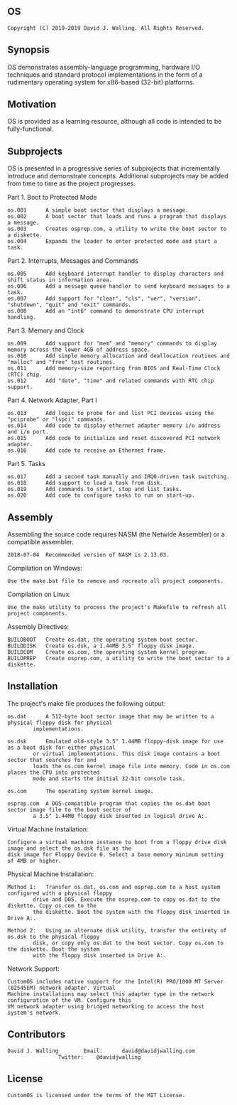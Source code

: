 ## OS

	Copyright (C) 2010-2019 David J. Walling. All Rights Reserved.

## Synopsis

OS demonstrates assembly-language programming, hardware I/O techniques and standard protocol
implementations in the form of a rudimentary operating system for x86-based (32-bit) platforms.

## Motivation

OS is provided as a learning resource, although all code is intended to be fully-functional.

## Subprojects

OS is presented in a progressive series of subprojects that incrementally introduce and demonstrate
concepts. Additional subprojects may be added from time to time as the project progresses.

Part 1.			Boot to Protected Mode

	os.001		A simple boot sector that displays a message.
	os.002		A boot sector that loads and runs a program that displays a message.
	os.003		Creates osprep.com, a utility to write the boot sector to a diskette.
	os.004		Expands the loader to enter protected mode and start a task.

Part 2.			Interrupts, Messages and Commands

	os.005		Add keyboard interrupt handler to display characters and shift status in information area.
	os.006		Add a message queue handler to send keyboard messages to a task.
	os.007		Add support for "clear", "cls", "ver", "version", "shutdown", "quit" and "exit" commands.
	os.008		Add an "int6" command to demonstrate CPU interrupt handling.

Part 3.			Memory and Clock

	os.009		Add support for "mem" and "memory" commands to display memory across the lower 4GB of address space.
	os.010		Add simple memory allocation and deallocation routines and "malloc" and "free" test routines.
	os.011		Add memory-size reporting from BIOS and Real-Time Clock (RTC) chip.
	os.012		Add "date", "time" and related commands with RTC chip support.

Part 4.			Network Adapter, Part I

	os.013		Add logic to probe for and list PCI devices using the "pciprobe" or "lspci" commands.
	os.014		Add code to display ethernet adapter memory i/o address and i/o port.
	os.015		Add code to initialize and reset discovered PCI network adapter.
	os.016		Add code to receive an Ethernet frame.

Part 5.			Tasks

	os.017		Add a second task manually and IRQ0-driven task switching.
	os.018		Add support to load a task from disk.
	os.019		Add commands to start, stop and list tasks.
	os.020		Add code to configure tasks to run on start-up.

## Assembly

Assembling the source code requires NASM (the Netwide Assembler) or a compatible assembler.

	2018-07-04	Recommended version of NASM is 2.13.03.

Compilation on Windows:

	Use the make.bat file to remove and recreate all project components.

Compilation on Linux:

	Use the make utility to process the project's Makefile to refresh all project components.

Assembly Directives:

	BUILDBOOT	Create os.dat, the operating system boot sector.
	BUILDDISK	Create os.dsk, a 1.44MB 3.5" floppy disk image.
	BUILDCOM	Create os.com, the operating system kernel program.
	BUILDPREP	Create osprep.com, a utility to write the boot sector to a diskette.

## Installation

The project's make file produces the following output:

	os.dat		A 512-byte boot sector image that may be written to a physical floppy disk for physical
			implementations.

	os.dsk		Emulated old-style 3.5" 1.44MB floppy-disk image for use as a boot disk for either physical
			or virtual implementations. This disk image contains a boot sector that searches for and
			loads the os.com kernel image file into memory. Code in os.com places the CPU into protected
			mode and starts the initial 32-bit console task.

	os.com		The operating system kernel image.

	osprep.com	A DOS-compatible program that copies the os.dat boot sector image file to the boot sector of
			a 3.5" 1.44MB floppy disk inserted in logical drive A:.

Virtual Machine Installation:

	Configure a virtual machine instance to boot from a floppy drive disk image and select the os.dsk file as the
	disk image for Floppy Device 0. Select a base memory minimum setting of 4MB or higher.

Physical Machine Installation:

	Method 1:	Transfer os.dat, os.com and osprep.com to a host system configured with a physical floppy
			drive and DOS. Execute the osprep.com to copy os.dat to the diskette. Copy os.com to the
			the diskette. Boot the system with the floppy disk inserted in Drive A:.

	Method 2:	Using an alternate disk utility, transfer the entirety of os.dsk to the physical floppy
			disk, or copy only os.dat to the boot sector. Copy os.com to the diskette. Boot the system
			with the floppy disk inserted in Drive A:.

Network Support:

	CustomOS includes native support for the Intel(R) PRO/1000 MT Server (82545EM) network adapter. Virtual
	Machine installations may select this adapter type in the network configuration of the VM. Configure this
	VM network adapter using bridged networking to access the host system's network.

## Contributors

	David J. Walling		Email:		david@davidjwalling.com
					Twitter:	@davidjwalling

## License

	CustomOS is licensed under the terms of the MIT License.
